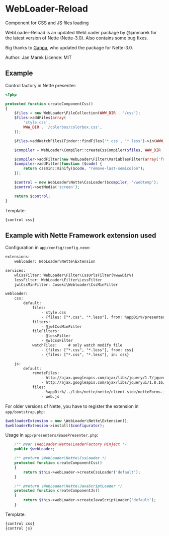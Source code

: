 ﻿WebLoader-Reload
=======================

Component for CSS and JS files loading

WebLoader-Reload is an updated WebLoader package by @janmarek for the latest version of Nette (Nette-3.0).
Also contains some bug fixes.

Big thanks to [Gappa](https://github.com/Gappa), who updated the package for Nette-3.0.

Author: Jan Marek
Licence: MIT

Example
-------

Control factory in Nette presenter:

```php
<?php

protected function createComponentCss()
{
	$files = new WebLoader\FileCollection(WWW_DIR . '/css');
	$files->addFiles(array(
		'style.css',
		WWW_DIR . '/colorbox/colorbox.css',
	));

	$files->addWatchFiles(Finder::findFiles('*.css', '*.less')->in(WWW_DIR . '/css'));

	$compiler = WebLoader\Compiler::createCssCompiler($files, WWW_DIR . '/temp');

	$compiler->addFilter(new WebLoader\Filter\VariablesFilter(array('foo' => 'bar')));
	$compiler->addFilter(function ($code) {
		return cssmin::minify($code, "remove-last-semicolon");
	});

	$control = new WebLoader\Nette\CssLoader($compiler, '/webtemp');
	$control->setMedia('screen');

	return $control;
}
```

Template:

```html
{control css}
```

Example with Nette Framework extension used
-------------------------------------------

Configuration in `app/config/config.neon`:

```html
extensions:
	webloader: WebLoader\Nette\Extension

services:
	wlCssFilter: WebLoader\Filter\CssUrlsFilter(%wwwDir%)
	lessFilter: WebLoader\Filter\LessFilter
	jwlCssMinFilter: Joseki\Webloader\CssMinFilter

webloader:
	css:
		default:
			files:
				- style.css
				- {files: ["*.css", "*.less"], from: %appDir%/presenters} # Nette\Utils\Finder support
			filters:
				- @jwlCssMinFilter
			fileFilters:
				- @lessFilter
				- @wlCssFilter
			watchFiles:		# only watch modify file
				- {files: ["*.css", "*.less"], from: css}
				- {files: ["*.css", "*.less"], in: css}

	js:
		default:
			remoteFiles:
				- http://ajax.googleapis.com/ajax/libs/jquery/1.7/jquery.min.js
				- http://ajax.googleapis.com/ajax/libs/jqueryui/1.8.16/jquery-ui.min.js
			files:
				- %appDir%/../libs/nette/nette/client-side/netteForms.js
				- web.js
```

For older versions of Nette, you have to register the extension in `app/bootstrap.php`:

```php
$webloaderExtension = new \WebLoader\Nette\Extension();
$webloaderExtension->install($configurator);
```

Usage in `app/presenters/BasePresenter.php`:

```php
	/** @var \WebLoader\Nette\LoaderFactory @inject */
	public $webLoader;

	/** @return \WebLoader\Nette\CssLoader */
	protected function createComponentCss()
	{
		return $this->webLoader->createCssLoader('default');
	}

	/** @return \WebLoader\Nette\JavaScriptLoader */
	protected function createComponentJs()
	{
		return $this->webLoader->createJavaScriptLoader('default');
	}
```


Template:

```html
{control css}
{control js}
```
